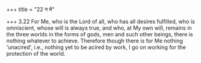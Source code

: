 +++
title = "22 न मे"

+++
3.22 For Me, who is the Lord of all, who has all desires fulfilled, who is omniscient, whose will is always true, and who, at My own will,
remains in the three worlds in the forms of gods, men and such other beings, there is nothing whatever to achieve. Therefore though there is for Me nothing 'unacired', i.e., nothing yet to be acired by work, I go on working for the protection of the world.
